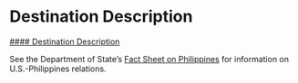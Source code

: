 # Destination Description

[#### Destination Description](javascript:void(0); "Destination Description")

See the Department of State’s [Fact Sheet on Philippines](https://www.state.gov/u-s-relations-with-the-philippines/) for information on U.S.-Philippines relations.